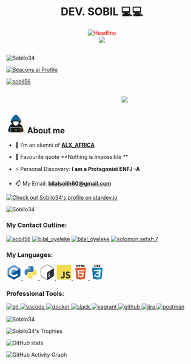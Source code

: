 
<h1 align="center"> DEV. SOBIL 💻💻 </h1>
 <div align="center" style="color: red;">
  <img src="https://readme-typing-svg.herokuapp.com?color=0000FF&size=32&center=true&vCenter=true&width=600&height=50&lines=Hello,+I'm+Sobil+%F0%9F%91%8B;+++Full-Stack+Developer;Software+Engineer;Protagonist+in+Agile+Technology;Freelancer;AI+Enthusiast;" alt="Headline" />
</div>

<div align="center">
   <a>
<img align = "center" src = "https://media.giphy.com/media/ZVik7pBtu9dNS/giphy.gif" />
   </a>
</div>

<br>

<p align="left"> <img src="https://komarev.com/ghpvc/?username=Sobilo34&label=Profile%20views&color=0e75b6&style=flat" alt="Sobilo34" /> </p>

[![Beacons.ai Profile](https://img.shields.io/badge/About_Me-Sobil-9cf?style=for-the-badge&logo=beacons&color=blue)](https://beacons.ai/sobil56)

<p align="left"> <a href="https://twitter.com/sobil56" target="blank"><img src="https://img.shields.io/twitter/follow/sobil56?logo=twitter&style=for-the-badge" alt="sobil56" /></a> </p>

<br>
<div align="right">
  <img align="right" src="https://media.giphy.com/media/kPslaI0bx9mu3bm5no/giphy.gif" width="200px"/>
</div>
<br>


## <picture><img src = "https://github.com/0xAbdulKhalid/0xAbdulKhalid/raw/main/assets/mdImages/about_me.gif" width = 50px></picture> **About me**

- 🔭 I’m an alumni of [**ALX_AFRICA**](https://www.alxafrica.com)

- 💬 Favourite quote **Nothing is impossible **

- ⚡ Personal Discovery: **I am a Protagonist ENFJ -A**

- 📫 My Email: **bilalsolih60@gmail.com**


<a href="https://stardev.io/developers/Sobilo34"><img alt="Check out Sobilo34's profile on stardev.io" src="https://stardev.io/developers/Sobilo34/badge/languages/global.svg" /></a>

 <p align="left">
  <img src="https://github-readme-streak-stats.herokuapp.com/?user=Sobilo34&theme=algolia" alt="Sobilo34" />
</p>


<h3 align="left">My Contact Outline:</h3>
<p align="left">
<a href="https://twitter.com/sobil56" target="blank"><img align="center" src="https://raw.githubusercontent.com/rahuldkjain/github-profile-readme-generator/master/src/images/icons/Social/twitter.svg" alt="sobil56" height="30" width="40" /></a>
<a href="https://www.linkedin.com/in/bilal-oyeleke-98202825b" target="blank"><img align="center" src="https://raw.githubusercontent.com/rahuldkjain/github-profile-readme-generator/master/src/images/icons/Social/linked-in-alt.svg" alt="bilal_oyeleke" height="30" width="40" /></a>
<a href="https://www.instagram.com/bilaloyeleke/" target="_blank"><img align="center" src="https://raw.githubusercontent.com/rahuldkjain/github-profile-readme-generator/master/src/images/icons/Social/instagram.svg" alt="bilal_oyeleke" height="30" width="40" /></a>
<a href="https://m.facebook.com/bilaloyeleke" target="blank"><img align="center" src="https://raw.githubusercontent.com/rahuldkjain/github-profile-readme-generator/master/src/images/icons/Social/facebook.svg" alt="solomon.sefah.7" height="30" width="40" /></a>
</p>

<h3 align="left">My Languages:</h3>
<p align="left">
  <a href="https://www.cprogramming.com/" target="_blank" rel="noreferrer">
    <img src="https://raw.githubusercontent.com/devicons/devicon/master/icons/c/c-original.svg" alt="c" width="40" height="40"/>
  </a>

   <a href="https://www.python.org" target="_blank" rel="noreferrer">
    <img src="https://raw.githubusercontent.com/devicons/devicon/master/icons/python/python-original.svg" alt="python" width="40" height="40"/>
  </a>

   <a href="https://en.wikipedia.org/wiki/Bash_(Unix_shell)" target="_blank" rel="noreferrer">
    <img src="https://raw.githubusercontent.com/devicons/devicon/master/icons/bash/bash-original.svg" alt="shell" width="40" height="40"/>
  </a>
  
  <a href="https://developer.mozilla.org/en-US/docs/Web/JavaScript" target="_blank" rel="noreferrer">
    <img src="https://raw.githubusercontent.com/devicons/devicon/master/icons/javascript/javascript-original.svg" alt="javascript" width="40" height="40"/>
  </a>

  <a href="https://www.w3schools.com/html/" target="_blank" rel="noreferrer">
    <img src="https://raw.githubusercontent.com/devicons/devicon/master/icons/html5/html5-original-wordmark.svg" alt="html5" width="40" height="40"/>
  </a>
  <a href="https://www.w3schools.com/css/" target="_blank" rel="noreferrer">
    <img src="https://raw.githubusercontent.com/devicons/devicon/master/icons/css3/css3-original-wordmark.svg" alt="css3" width="40" height="40"/>
  </a>
</p>

<h3 align="left">Professional Tools:</h3>
<p align="left">
  <a href="https://git-scm.com/" target="_blank" rel="noreferrer">
    <img src="https://www.vectorlogo.zone/logos/git-scm/git-scm-icon.svg" alt="git" width="40" height="40"/>
  </a>
 
  <a href="https://code.visualstudio.com/" target="_blank" rel="noreferrer">
    <img src="https://www.vectorlogo.zone/logos/visualstudio_code/visualstudio_code-icon.svg" alt="vscode" width="40" height="40"/>
  </a>
  
  <a href="https://www.docker.com/" target="_blank" rel="noreferrer">
    <img src="https://www.vectorlogo.zone/logos/docker/docker-icon.svg" alt="docker" width="40" height="40"/>
  </a>
  
  <a href="https://slack.com/" target="_blank" rel="noreferrer">
    <img src="https://www.vectorlogo.zone/logos/slack/slack-icon.svg" alt="slack" width="40" height="40"/>
  </a>
  
  <a href="https://www.vagrantup.com/" target="_blank" rel="noreferrer">
    <img src="https://www.vectorlogo.zone/logos/vagrantup/vagrantup-icon.svg" alt="vagrant" width="40" height="40"/>
  </a>
  <a href="https://github.com/" target="_blank" rel="noreferrer">
    <img src="https://www.vectorlogo.zone/logos/github/github-icon.svg" alt="github" width="40" height="40"/>
  </a>

  <a href="https://www.atlassian.com/software/jira" target="_blank" rel="noreferrer">
    <img src="https://www.vectorlogo.zone/logos/atlassian_jira/atlassian_jira-icon.svg" alt="jira" width="40" height="40"/>
  </a>
  
  <a href="https://www.postman.com/" target="_blank" rel="noreferrer">
    <img src="https://www.vectorlogo.zone/logos/getpostman/getpostman-icon.svg" alt="postman" width="40" height="40"/>
  </a>
</p>


<p align="left">
   <img align="center" src="https://github-readme-stats.vercel.app/api/top-langs?username=Sobilo34&theme=algolia&show_icons=true&locale=en&layout=compact" alt="Sobilo34" />
</p>

<p align="left">
  <img src="https://github-profile-trophy.vercel.app/?username=Sobilo34&theme=algolia&column=3&row=2&margin-w=15&margin-h=15&no-bg=false" alt="Sobilo34's Trophies" />
</p>

![GitHub stats](https://github-readme-stats.vercel.app/api?username=Sobilo34&theme=algolia&show_icons=true&count_private=true&hide_title=true)

 <img src="https://github-readme-activity-graph.vercel.app/graph?username=Sobilo34&theme=high-contrast&height=250" alt="GitHub Activity Graph">

 
